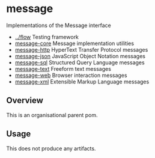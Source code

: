 
<!-- title start -->

# message

Implementations of the Message interface



 * [../flow](https://github.com/Mastercard/flow) Testing framework
 * [message-core](message-core) Message implementation utilities
 * [message-http](message-http) HyperText Transfer Protocol messages
 * [message-json](message-json) JavaScript Object Notation messages
 * [message-sql](message-sql) Structured Query Language messages
 * [message-text](message-text) Freeform text messages
 * [message-web](message-web) Browser interaction messages
 * [message-xml](message-xml) Extensible Markup Language messages

<!-- title end -->

## Overview

This is an organisational parent pom.

## Usage

This does not produce any artifacts.
